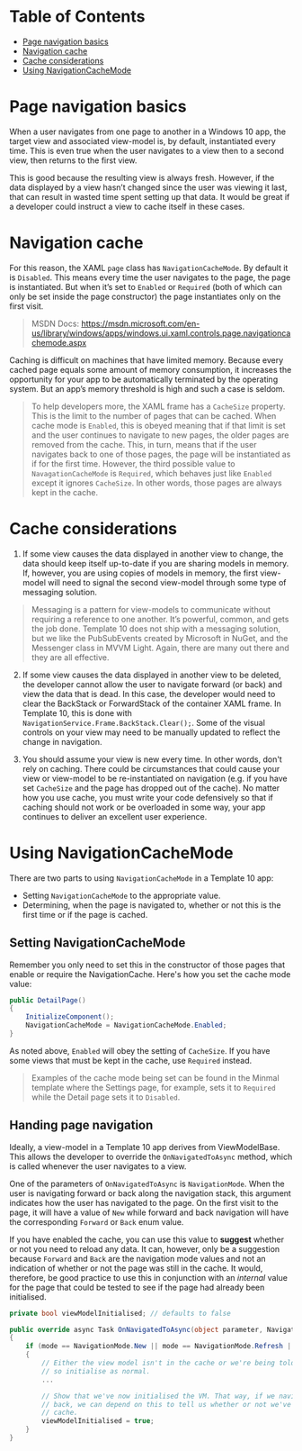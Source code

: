 # Table of Contents

- [Page navigation basics](#page-navigation-basics)
- [Navigation cache](#navigation-cache)
- [Cache considerations](#cache-considerations)
- [Using NavigationCacheMode](#using-navigationcachemode)

# Page navigation basics
When a user navigates from one page to another in a Windows 10 app, the target view and associated view-model is, by default,
instantiated every time. This is even true when the user navigates to a view then to a second view, then returns to the first view. 

This is good because the resulting view is always fresh. However, if the data displayed by a view hasn’t changed since the user was
viewing it last, that can result in wasted time spent setting up that data. It would be great if a developer could instruct a view
to cache itself in these cases.

# Navigation cache
For this reason, the XAML `page` class has `NavigationCacheMode`. By default it is `Disabled`. This means every time the user navigates
to the page, the page is instantiated. But when it’s set to `Enabled` or `Required` (both of which can only be set inside the page
constructor) the page instantiates only on the first visit.

> MSDN Docs: https://msdn.microsoft.com/en-us/library/windows/apps/windows.ui.xaml.controls.page.navigationcachemode.aspx

Caching is difficult on machines that have limited memory. Because every cached page equals some amount of memory consumption, it
increases the opportunity for your app to be automatically terminated by the operating system. But an app’s memory threshold is
high and such a case is seldom. 

> To help developers more, the XAML frame has a `CacheSize` property. This is the limit to the number of pages that can be
cached. When cache mode is `Enabled`, this is obeyed meaning that if that limit is set and the user continues to navigate to new
pages, the older pages are removed from the cache. This, in turn, means that if the user navigates back to one of those pages, the
page will be instantiated as if for the first time. However, the third possible value to `NavagationCacheMode` is `Required`, which
behaves just like `Enabled` except it ignores `CacheSize`. In other words, those pages are always kept in the cache.

# Cache considerations
1. If some view causes the data displayed in another view to change, the data should keep itself up-to-date if you are sharing
models in memory. If, however, you are using copies of models in memory, the first view-model will need to signal the second
view-model through some type of messaging solution. 

> Messaging is a pattern for view-models to communicate without requiring a reference to one another. It’s powerful, common, and
gets the job done. Template 10 does not ship with a messaging solution, but we like the PubSubEvents created by Microsoft in NuGet,
and the Messenger class in MVVM Light. Again, there are many out there and they are all effective.

2. If some view causes the data displayed in another view to be deleted, the developer cannot allow the user to navigate forward
(or back) and view the data that is dead. In this case, the developer would need to clear the BackStack or ForwardStack of the
container XAML frame. In Template 10, this is done with `NavigationService.Frame.BackStack.Clear();`. Some of the visual controls
on your view may need to be manually updated to reflect the change in navigation.

3. You should assume your view is new every time. In other words, don't rely on caching. There could be circumstances that could
cause your view or view-model to be re-instantiated on navigation (e.g. if you have set `CacheSize` and the
page has dropped out of the cache). No matter how you use cache, you must write your code defensively so that if caching should
not work or be overloaded in some way, your app continues to deliver an excellent user experience.

# Using NavigationCacheMode
There are two parts to using `NavigationCacheMode` in a Template 10 app:

- Setting `NavigationCacheMode` to the appropriate value.
- Determining, when the page is navigated to, whether or not this is the first time or if the page is cached.

## Setting NavigationCacheMode
Remember you only need to set this in the constructor of those pages that enable or require the NavigationCache. Here's
how you set the cache mode value:

```c#
public DetailPage()
{
    InitializeComponent();
    NavigationCacheMode = NavigationCacheMode.Enabled;
}
```

As noted above, `Enabled` will obey the setting of `CacheSize`. If you have some views that must be kept in the cache, use
`Required` instead.

> Examples of the cache mode being set can be found in the Minmal template where the Settings page, for example, sets it to
`Required` while the Detail page sets it to `Disabled`.

## Handing page navigation
Ideally, a view-model in a Template 10 app derives from ViewModelBase. This allows the developer to override the `OnNavigatedToAsync`
method, which is called whenever the user navigates to a view.

One of the parameters of `OnNavigatedToAsync` is `NavigationMode`. When the user is navigating forward or back along the navigation
stack, this argument indicates how the user has navigated to the page. On the first visit to the page, it will have a value of
`New` while forward and back navigation will have the corresponding `Forward` or `Back` enum value.

If you have enabled the cache, you can use this value to **suggest** whether or not you need to reload any data. It can, however,
only be a suggestion because `Forward` and `Back` are the navigation mode values and not an indication of whether or not the page
was still in the cache. It would, therefore, be good practice to use this in conjunction with an *internal* value for the page
that could be tested to see if the page had already been initialised.

```C#
private bool viewModelInitialised; // defaults to false

public override async Task OnNavigatedToAsync(object parameter, NavigationMode mode, IDictionary<string, object> suspensionState)
{
    if (mode == NavigationMode.New || mode == NavigationMode.Refresh || viewModelInitialised == false)
    {
        // Either the view model isn't in the cache or we're being told to refresh
        // so initialise as normal.
        ...

        // Show that we've now initialised the VM. That way, if we navigate forward or
        // back, we can depend on this to tell us whether or not we've come from the
        // cache.
        viewModelInitialised = true;
    }
}
```
